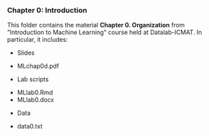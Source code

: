 ### Chapter 0: Introduction

This folder contains the material **Chapter 0. Organization** from "Introduction to Machine Learning" course held at Datalab-ICMAT. In particular, it includes:

* Slides 
- MLchap0d.pdf

* Lab scripts 
- MLlab0.Rmd
- MLlab0.docx

* Data
- data0.txt 
